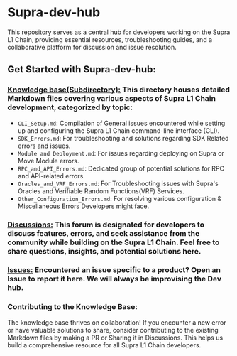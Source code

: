 # **Supra-dev-hub**
This repository serves as a central hub for developers working on the Supra L1 Chain, providing essential resources, troubleshooting guides, and a collaborative platform for discussion and issue resolution.

## **Get Started with Supra-dev-hub:**

### [**Knowledge base(Subdirectory)**:](https://github.com/Entropy-Foundation/supra-dev-hub/tree/main/Knowledge%20base) This directory houses detailed Markdown files covering various aspects of Supra L1 Chain development, categorized by topic:
- `CLI_Setup.md`: Compilation of General issues encountered while setting up and configuring the Supra L1 Chain command-line interface (CLI).
- `SDK_Errors.md`: For troubleshooting and solutions regarding SDK Related errors and issues.
- `Module and Deployment.md`: For issues regarding deploying on Supra or Move Module errors.
- `RPC_and_API_Errors.md`: Dedicated group of potential solutions for RPC and API-related errors.
- `Oracles_and_VRF_Errors.md`: For Troubleshooting issues with Supra's Oracles and Verifiable Random Functions(VRF) Services.
- `Other_Configuration_Errors.md`: For resolving various configuration & Miscellaneous Errors Developers might face.

### [**Discussions**:](https://github.com/Entropy-Foundation/supra-dev-hub/discussions) This forum is designated for developers to discuss features, errors, and seek assistance from the community while building on the Supra L1 Chain. Feel free to share questions, insights, and potential solutions here.

### [**Issues:**](https://github.com/Entropy-Foundation/supra-dev-hub/issues) Encountered an issue specific to a product? Open an Issue to report it here. We will always be improvising the Dev hub.

### Contributing to the Knowledge Base:
The knowledge base thrives on collaboration! If you encounter a new error or have valuable solutions to share, consider contributing to the existing Markdown files by making a PR or Sharing it in Discussions. This helps us build a comprehensive resource for all Supra L1 Chain developers.
